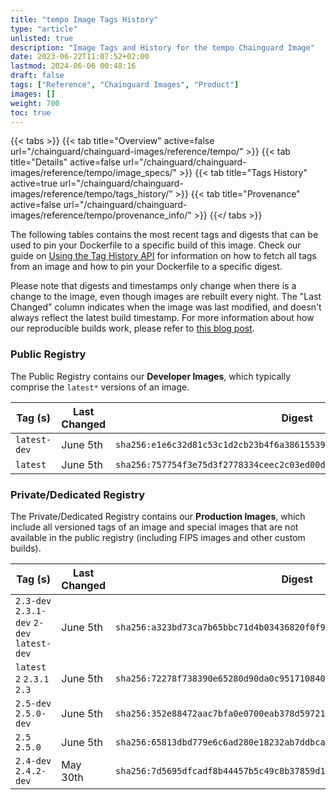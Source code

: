 ```yaml
---
title: "tempo Image Tags History"
type: "article"
unlisted: true
description: "Image Tags and History for the tempo Chainguard Image"
date: 2023-06-22T11:07:52+02:00
lastmod: 2024-06-06 00:48:16
draft: false
tags: ["Reference", "Chainguard Images", "Product"]
images: []
weight: 700
toc: true
---
```


{{< tabs >}}
{{< tab title="Overview" active=false url="/chainguard/chainguard-images/reference/tempo/" >}}
{{< tab title="Details" active=false url="/chainguard/chainguard-images/reference/tempo/image_specs/" >}}
{{< tab title="Tags History" active=true url="/chainguard/chainguard-images/reference/tempo/tags_history/" >}}
{{< tab title="Provenance" active=false url="/chainguard/chainguard-images/reference/tempo/provenance_info/" >}}
{{</ tabs >}}

The following tables contains the most recent tags and digests that can be used to pin your Dockerfile to a specific build of this image. Check our guide on [Using the Tag History API](/chainguard/chainguard-images/using-the-tag-history-api/) for information on how to fetch all tags from an image and how to pin your Dockerfile to a specific digest.

Please note that digests and timestamps only change when there is a change to the image, even though images are rebuilt every night. The "Last Changed" column indicates when the image was last modified, and doesn't always reflect the latest build timestamp. For more information about how our reproducible builds work, please refer to [this blog post](https://www.chainguard.dev/unchained/reproducing-chainguards-reproducible-image-builds).

### Public Registry
The Public Registry contains our **Developer Images**, which typically comprise the `latest*` versions of an image.

| Tag (s)       | Last Changed | Digest                                                                    |
|---------------|--------------|---------------------------------------------------------------------------|
|  `latest-dev` | June 5th     | `sha256:e1e6c32d81c53c1d2cb23b4f6a38615539660b9b86946d0b4fcb1bd67c11bc41` |
|  `latest`     | June 5th     | `sha256:757754f3e75d3f2778334ceec2c03ed00de22964418f386329af41e29f3d4fcf` |


### Private/Dedicated Registry
The Private/Dedicated Registry contains our **Production Images**, which include all versioned tags of an image and special images that are not available in the public registry (including FIPS images and other custom builds).

| Tag (s)                                     | Last Changed | Digest                                                                    |
|---------------------------------------------|--------------|---------------------------------------------------------------------------|
|  `2.3-dev` `2.3.1-dev` `2-dev` `latest-dev` | June 5th     | `sha256:a323bd73ca7b65bbc71d4b03436820f0f9f2a1b3013d89b462c5a2bd2ab8b13d` |
|  `latest` `2` `2.3.1` `2.3`                 | June 5th     | `sha256:72278f738390e65280d90da0c951710840aa0bb5ec44fc10a8391c11153792f2` |
|  `2.5-dev` `2.5.0-dev`                      | June 5th     | `sha256:352e88472aac7bfa0e0700eab378d5972166c0814a5fcea81014eecb9e064bcc` |
|  `2.5` `2.5.0`                              | June 5th     | `sha256:65813dbd779e6c6ad280e18232ab7ddbca1b3bb0914d233331f1e6caabe8b899` |
|  `2.4-dev` `2.4.2-dev`                      | May 30th     | `sha256:7d5695dfcadf8b44457b5c49c8b37859d1837af052f8b71fc7f516a47229f10d` |

